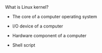 What is Linux kernel?

 + The core of a computer operating system

 * I/O device of a computer

 * Hardware component of a computer

 * Shell script
